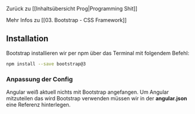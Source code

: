 Zurück zu [[Inhaltsübersicht Prog|Programming Shit]]

Mehr Infos zu [[03. Bootstrap - CSS Framework]] 

## Installation

Bootstrap installieren wir per npm über das Terminal mit folgendem Befehl:

```bash
npm install --save bootstrap@3
```

### Anpassung der Config

Angular weiß aktuell nichts mit Bootstrap angefangen. Um Angular mitzuteilen das wird Bootstrap verwenden müssen wir in der **angular.json** eine Referenz hinterlegen.

